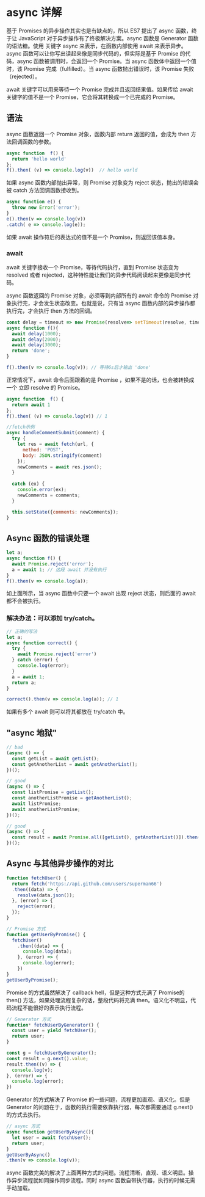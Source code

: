 # async 详解
基于 Promises 的异步操作其实也是有缺点的，所以 ES7 提出了 async 函数，终于让 JavaScript 对于异步操作有了终极解决方案。async 函数是 Generator 函数的语法糖。使用 关键字 async 来表示，在函数内部使用 await 来表示异步。async 函数可以让你写出读起来像是同步代码的，但实际是基于 Promise 的代码，async 函数被调用时，会返回一个 Promise。当 async 函数体中返回一个值时，该 Promise 完成（fulfilled）。当 async 函数抛出错误时，该 Promise 失败（rejected）。

await 关键字可以用来等待一个 Promise 完成并且返回结果值。如果传给 await 关键字的值不是一个 Promise，它会将其转换成一个已完成的 Promise。

## 语法
async 函数返回一个 Promise 对象，函数内部 return 返回的值，会成为 then 方法回调函数的参数。

``` js
async function  f() {
  return 'hello world'
};
f().then( (v) => console.log(v))  // hello world
```

如果 async 函数内部抛出异常，则 Promise 对象变为 reject 状态，抛出的错误会被 catch 方法回调函数接收到。

``` js
async function e() {
  throw new Error('error');
}
e().then(v => console.log(v))
.catch( e => console.log(e));
```

如果 await 操作符后的表达式的值不是一个 Promise，则返回该值本身。

### await
await 关键字接收一个 Promise，等待代码执行，直到 Promise 状态变为 resolved 或者 rejected，这种特性能让我们的异步代码阅读起来更像是同步代码。

async 函数返回的 Promise 对象，必须等到内部所有的 await 命令的 Promise 对象执行完，才会发生状态改变。也就是说，只有当 async 函数内部的异步操作都执行完，才会执行 then 方法的回调。

``` js
const delay = timeout => new Promise(resolve=> setTimeout(resolve, timeout));
async function f(){
  await delay(1000);
  await delay(2000);
  await delay(3000);
  return 'done';
}

f().then(v => console.log(v)); // 等待6s后才输出 'done'
```

正常情况下，await 命令后面跟着的是 Promise ，如果不是的话，也会被转换成一个 立即 resolve 的 Promise。

``` js
async function  f() {
  return await 1
};
f().then( (v) => console.log(v)) // 1
```

``` js
//fetch示例
async handleCommentSubmit(comment) {
  try {
    let res = await fetch(url, {
      method: 'POST',
      body: JSON.stringify(comment)
    });
    newComments = await res.json();
  }
  
  catch (ex) {
    console.error(ex);
    newComments = comments;
  }

  this.setState({comments: newComments});
}
```

## Async 函数的错误处理
``` js
let a;
async function f() {
  await Promise.reject('error');
  a = await 1; // 这段 await 并没有执行
}
f().then(v => console.log(a));
```

如上面所示，当 async 函数中只要一个 await 出现 reject 状态，则后面的 await 都不会被执行。

### 解决办法：可以添加 try/catch。
``` js
// 正确的写法
let a;
async function correct() {
  try {
    await Promise.reject('error')
  } catch (error) {
    console.log(error);
  }
  a = await 1;
  return a;
}

correct().then(v => console.log(a)); // 1
```

如果有多个 await 则可以将其都放在 try/catch 中。

## "async 地狱"
``` js
// bad
(async () => {
  const getList = await getList();
  const getAnotherList = await getAnotherList();
})();

// good
(async () => {
  const listPromise = getList();
  const anotherListPromise = getAnotherList();
  await listPromise;
  await anotherListPromise;
})();

// good
(async () => {
  const result = await Promise.all([getList(), getAnotherList()]).then(...);
})();
```

## Async 与其他异步操作的对比
``` js
function fetchUser() { 
  return fetch('https://api.github.com/users/superman66')
  .then((data) => {
    resolve(data.json());
  }, (error) => {
    reject(error);
  });
}
```

``` js
// Promise 方式
function getUserByPromise() {
  fetchUser()
    .then((data) => {
      console.log(data);
    }, (error) => {
      console.log(error);
    })
}
getUserByPromise();
```

Promise 的方式虽然解决了 callback hell，但是这种方式充满了 Promise的 then() 方法，如果处理流程复杂的话，整段代码将充满 then。语义化不明显，代码流程不能很好的表示执行流程。

``` js
// Generator 方式
function* fetchUserByGenerator() {
  const user = yield fetchUser();
  return user;
}

const g = fetchUserByGenerator();
const result = g.next().value;
result.then((v) => {
  console.log(v);
}, (error) => {
  console.log(error);
})
```

Generator 的方式解决了 Promise 的一些问题，流程更加直观、语义化。但是 Generator 的问题在于，函数的执行需要依靠执行器，每次都需要通过 g.next() 的方式去执行。

``` js
// async 方式
async function getUserByAsync(){
  let user = await fetchUser();
  return user;
}
getUserByAsync()
.then(v => console.log(v));
```

async 函数完美的解决了上面两种方式的问题。流程清晰，直观、语义明显。操作异步流程就如同操作同步流程。同时 async 函数自带执行器，执行的时候无需手动加载。

